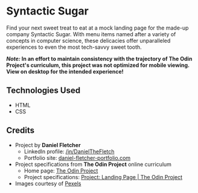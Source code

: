 # Syntactic Sugar

Find your next sweet treat to eat at a mock landing page for the made-up company Syntactic Sugar. With menu items named
after a variety of concepts in computer science, these delicacies offer unparalleled experiences to even the most
tech-savvy sweet tooth.

**_Note:_ In an effort to maintain consistency with the trajectory of The Odin Project's curriculum, this project was
not optimized for mobile viewing. View on desktop for the intended experience!**

## Technologies Used

- HTML
- CSS

## Credits

- Project by **Daniel Fletcher**
    - LinkedIn profile: [/in/DanielTheFletch](https://www.linkedin.com/in/danielthefletch)
    - Portfolio site: [daniel-fletcher-portfolio.com](https://www.daniel-fletcher-portfolio.com)
- Project specifications from **The Odin Project** online curriculum
    - Home page: [The Odin Project](https://www.theodinproject.com/)
    - Project specifications: [Project: Landing Page | The Odin Project](https://www.theodinproject.com/lessons/foundations-landing-page)
- Images courtesy of [Pexels](https://www.pexels.com)
